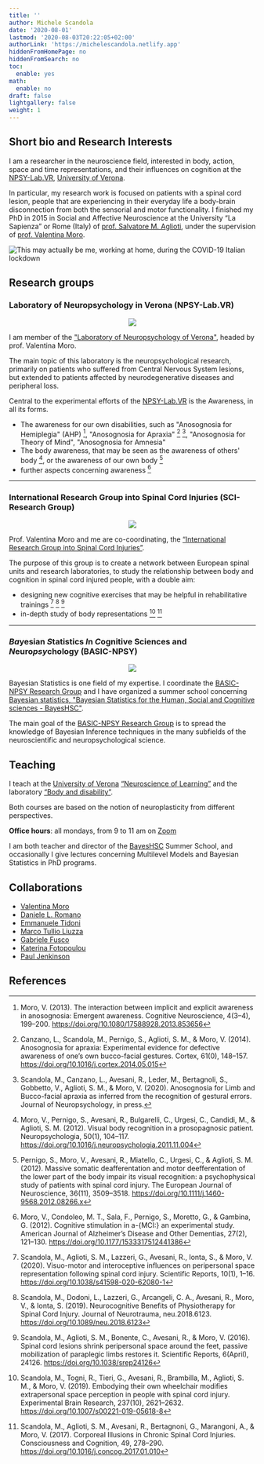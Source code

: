 ```yaml
---
title: ''
author: Michele Scandola
date: '2020-08-01'
lastmod: '2020-08-03T20:22:05+02:00'
authorLink: 'https://michelescandola.netlify.app'
hiddenFromHomePage: no
hiddenFromSearch: no
toc:
  enable: yes
math:
  enable: no
draft: false
lightgallery: false
weight: 1
---
```


## Short bio and Research Interests

I am a researcher in the neuroscience field, interested in body, action, space
and time representations, and their influences on cognition
at the [NPSY-Lab.VR][1], [University of Verona][UniVR].

<!--more-->

In particular, my research work is focused on patients with a spinal cord lesion,
people that are experiencing in their everyday life a body-brain disconnection
from both the sensorial and motor functionality. I finished my PhD in 2015 in
Social and Affective Neuroscience at the University “La Sapienza” or Rome
(Italy) of [prof. Salvatore M. Aglioti][2], under the
supervision of [prof. Valentina Moro][3].

![][myself]

## Research groups

### Laboratory of Neuropsychology in Verona (NPSY-Lab.VR)

<p align="center">
<img src="../assets/images/Logo_Vale_trasparente.png">
</p>

I am member of the ["Laboratory of Neuropsychology of Verona"][1],
headed by prof. Valentina Moro.

The main topic of this laboratory is the neuropsychological research,
primarily on patients who suffered from Central Nervous System lesions,
but extended to patients affected by neurodegenerative diseases
and peripheral loss.

Central to the experimental efforts of the [NPSY-Lab.VR][1] is the Awareness,
in all its forms.

- The awareness for our own disabilities, such as "Anosognosia for Hemiplegia"
(AHP) [^1], "Anosognosia for Apraxia" [^2] [^3], "Anosognosia for Theory of Mind",
"Anosognosia for Amnesia"
- The body awareness, that may be seen as the awareness of others' body [^4], or
the awareness of our own body [^5]
- further aspects concerning awareness [^6]

<hr>

### International Research Group into Spinal Cord Injuries (SCI-Research Group)

<p align="center">
<img src="../assets/images/logo-SCI.png">
</p>

Prof. Valentina Moro and me are co-coordinating,
the [“International Research Group into Spinal Cord Injuries”][SCI-ResearchGroup].

The purpose of this group is to create a network between European
spinal units and research laboratories, to study the relationship
between body and cognition in spinal cord injured people,
with a double aim:

- designing new cognitive exercises that may be helpful in rehabilitative
  trainings [^7] [^8] [^9]
- in-depth study of body representations [^10] [^11]

<hr>

### *Ba*yesian *S*tatistics *I*n *C*ognitive Sciences and *N*euro*psy*chology (BASIC-NPSY)

<p align="center">
<img src="../assets/images/basic-npsy.png">
</p>

Bayesian Statistics is one field of my expertise. I coordinate the
[BASIC-NPSY Research Group][BASIC-NPSY] and I have organized a
summer school concerning [Bayesian statistics, "Bayesian Statistics for the Human, Social and Cognitive sciences - BayesHSC"][BayesHSC].

The main goal of the [BASIC-NPSY Research Group][BASIC-NPSY] is to spread
the knowledge of Bayesian Inference techniques in the many subfields of the
neuroscientific and neuropsychological science.

## Teaching

I teach at the [University of Verona][UniVR] [“Neuroscience of Learning”][learning]
and the laboratory [“Body and disability”][labdisability].

Both courses are based on the notion of neuroplasticity from different perspectives.

**Office hours**: all mondays, from 9 to 11 am on [Zoom](https://univr.zoom.us/j/489282176)

I am both teacher and director of the [BayesHSC][BayesHSC] Summer School, and occasionally
I give lectures concerning Multilevel Models and Bayesian Statistics in PhD
programs.

## Collaborations

- [Valentina Moro](https://sites.hss.univr.it/npsy-labvr/valentina-moro/)
- [Daniele L. Romano](https://labmaravitabicocca.wixsite.com/maravita-lab-bicocca/about-us)
- [Emmanuele Tidoni](https://www.hutechlab.com/)
- [Marco Tullio Liuzza](https://sites.google.com/view/marcotullioliuzza/)
- [Gabriele Fusco](https://agliotilab.org/lab-staff/senior-fellows/gabriele-fusco)
- [Katerina Fotopoulou](https://www.fotopoulou.com/katerina-fotopoulou/)
- [Paul Jenkinson](https://researchprofiles.herts.ac.uk/portal/en/persons/paul-jenkinson(841e694a-de68-41cc-864a-6cb7d0efd3f7).html)

## References

[1]: http://sites.hss.univr.it/npsy-labvr/
[2]: https://agliotilab.org/lab-staff/principal-investigator
[3]: https://michelescandola.github.io/www.dsu.univr.it/?ent=persona&id=2097
[Univr]: https://www.univr.it
[SCI-ResearchGroup]: https://sites.hss.univr.it/npsy-labvr/spinal-cord-injury-research-center/
[BASIC-NPSY]: https://sites.hss.univr.it/npsy-labvr/basic-npsy-research-group/
[BayesHSC]: https://sites.hss.univr.it/bayeshsc/
[learning]: https://www.dsu.univr.it/?ent=oi&aa=2020%2F2021&codiceCs=W24&codins=4S007362&cs=861&discr=&discrCd=
[labdisability]: https://www.dsu.univr.it/?ent=oi&aa=2020%2F2021&codiceCs=W23&codins=4S000871&cs=360&discr=&discrCd=
[myself]: ../assets/images/myself_real_work.jpg "This may actually be me, working at home, during the COVID-19 Italian lockdown"

[^1]: Moro, V. (2013). The interaction between implicit and explicit awareness in anosognosia: Emergent awareness. Cognitive Neuroscience, 4(3–4), 199–200. https://doi.org/10.1080/17588928.2013.853656
[^2]: Canzano, L., Scandola, M., Pernigo, S., Aglioti, S. M., & Moro, V. (2014). Anosognosia for apraxia: Experimental evidence for defective awareness of one’s own bucco-facial gestures. Cortex, 61(0), 148–157. https://doi.org/10.1016/j.cortex.2014.05.015
[^3]: Scandola, M., Canzano, L., Avesani, R., Leder, M., Bertagnoli, S., Gobbetto, V., Aglioti, S. M., & Moro, V. (2020). Anosognosia for Limb and Bucco-facial apraxia as inferred from the recognition of gestural errors. Journal of Neuropsychology, in press.
[^4]: Moro, V., Pernigo, S., Avesani, R., Bulgarelli, C., Urgesi, C., Candidi, M., & Aglioti, S. M. (2012). Visual body recognition in a prosopagnosic patient. Neuropsychologia, 50(1), 104–117. https://doi.org/10.1016/j.neuropsychologia.2011.11.004
[^5]: Pernigo, S., Moro, V., Avesani, R., Miatello, C., Urgesi, C., & Aglioti, S. M. (2012). Massive somatic deafferentation and motor deefferentation of the lower part of the body impair its visual recognition: a psychophysical study of patients with spinal cord injury. The European Journal of Neuroscience, 36(11), 3509–3518. https://doi.org/10.1111/j.1460-9568.2012.08266.x
[^6]: Moro, V., Condoleo, M. T., Sala, F., Pernigo, S., Moretto, G., & Gambina, G. (2012). Cognitive stimulation in a-{MCI:} an experimental study. American Journal of Alzheimer’s Disease and Other Dementias, 27(2), 121–130. https://doi.org/10.1177/1533317512441386
[^7]: Scandola, M., Aglioti, S. M., Lazzeri, G., Avesani, R., Ionta, S., & Moro, V. (2020). Visuo-motor and interoceptive influences on peripersonal space representation following spinal cord injury. Scientific Reports, 10(1), 1–16. https://doi.org/10.1038/s41598-020-62080-1
[^8]: Scandola, M., Dodoni, L., Lazzeri, G., Arcangeli, C. A., Avesani, R., Moro, V., & Ionta, S. (2019). Neurocognitive Benefits of Physiotherapy for Spinal Cord Injury. Journal of Neurotrauma, neu.2018.6123. https://doi.org/10.1089/neu.2018.6123
[^9]: Scandola, M., Aglioti, S. M., Bonente, C., Avesani, R., & Moro, V. (2016). Spinal cord lesions shrink peripersonal space around the feet, passive mobilization of paraplegic limbs restores it. Scientific Reports, 6(April), 24126. https://doi.org/10.1038/srep24126
[^10]: Scandola, M., Togni, R., Tieri, G., Avesani, R., Brambilla, M., Aglioti, S. M., & Moro, V. (2019). Embodying their own wheelchair modifies extrapersonal space perception in people with spinal cord injury. Experimental Brain Research, 237(10), 2621–2632. https://doi.org/10.1007/s00221-019-05618-8
[^11]: Scandola, M., Aglioti, S. M., Avesani, R., Bertagnoni, G., Marangoni, A., & Moro, V. (2017). Corporeal Illusions in Chronic Spinal Cord Injuries. Consciousness and Cognition, 49, 278–290. https://doi.org/10.1016/j.concog.2017.01.010